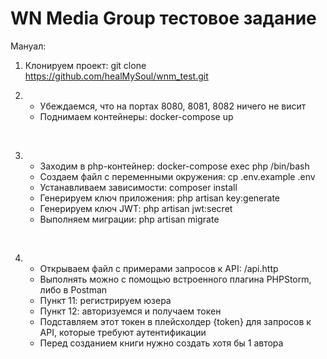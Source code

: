 # WN Media Group тестовое задание

Мануал:

1. Клонируем проект: git clone https://github.com/healMySoul/wnm_test.git

2. 
    - Убеждаемся, что на портах 8080, 8081, 8082 ничего не висит
    - Поднимаем контейнеры: docker-compose up

<br>

3. 
    - Заходим в php-контейнер: docker-compose exec php /bin/bash
    - Создаем файл с переменными окружения: cp .env.example .env
    - Устанавливаем зависимости: composer install
    - Генерируем ключ приложения: php artisan key:generate
    - Генерируем ключ JWT: php artisan jwt:secret
    - Выполняем миграции: php artisan migrate

<br>

4) 
    - Открываем файл с примерами запросов к API: /api.http
    - Выполнять можно с помощью встроенного плагина PHPStorm, либо в Postman
    - Пункт 11: регистрируем юзера
    - Пункт 12: авторизуемся и получаем токен
    - Подставляем этот токен в плейсхолдер {token} для запросов к API, которые требуют аутентификации
    - Перед созданием книги нужно создать хотя бы 1 автора
